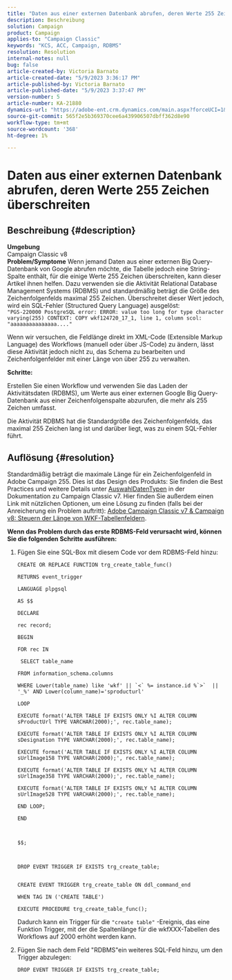 ```yaml
---
title: "Daten aus einer externen Datenbank abrufen, deren Werte 255 Zeichen überschreiten"
description: Beschreibung
solution: Campaign
product: Campaign
applies-to: "Campaign Classic"
keywords: "KCS, ACC, Campaign, RDBMS"
resolution: Resolution
internal-notes: null
bug: false
article-created-by: Victoria Barnato
article-created-date: "5/9/2023 3:36:17 PM"
article-published-by: Victoria Barnato
article-published-date: "5/9/2023 3:37:47 PM"
version-number: 5
article-number: KA-21880
dynamics-url: "https://adobe-ent.crm.dynamics.com/main.aspx?forceUCI=1&pagetype=entityrecord&etn=knowledgearticle&id=c765b938-7fee-ed11-8849-6045bd0065b6"
source-git-commit: 565f2e5b369370cee6a439906507dbff362d8e90
workflow-type: tm+mt
source-wordcount: '368'
ht-degree: 1%

---
```


# Daten aus einer externen Datenbank abrufen, deren Werte 255 Zeichen überschreiten

## Beschreibung {#description}


<b>Umgebung</b>
<br>Campaign Classic v8<br>
<b>Problem/Symptome</b>
Wenn jemand Daten aus einer externen Big Query-Datenbank von Google abrufen möchte, die Tabelle jedoch eine String-Spalte enthält, für die einige Werte 255 Zeichen überschreiten, kann dieser Artikel ihnen helfen. Dazu verwenden sie die Aktivität Relational Database Management Systems (RDBMS) und standardmäßig beträgt die Größe des Zeichenfolgenfelds maximal 255 Zeichen. Überschreitet dieser Wert jedoch, wird ein SQL-Fehler (Structured Query Language) ausgelöst: <br>
`"PGS-220000 PostgreSQL error: ERROR: value too long for type character varying(255) CONTEXT: COPY wkf124720_17_1, line 1, column scol: "aaaaaaaaaaaaaaa...."`



Wenn wir versuchen, die Feldlänge direkt im XML-Code (Extensible Markup Language) des Workflows (manuell oder über JS-Code) zu ändern, lässt diese Aktivität jedoch nicht zu, das Schema zu bearbeiten und Zeichenfolgenfelder mit einer Länge von über 255 zu verwalten.



<b>Schritte:</b>

Erstellen Sie einen Workflow und verwenden Sie das Laden der Aktivitätsdaten (RDBMS), um Werte aus einer externen Google Big Query-Datenbank aus einer Zeichenfolgenspalte abzurufen, die mehr als 255 Zeichen umfasst.

Die Aktivität RDBMS hat die Standardgröße des Zeichenfolgenfelds, das maximal 255 Zeichen lang ist und darüber liegt, was zu einem SQL-Fehler führt.


## Auflösung {#resolution}


Standardmäßig beträgt die maximale Länge für ein Zeichenfolgenfeld in Adobe Campaign 255. Dies ist das Design des Produkts: Sie finden die Best Practices und weitere Details unter [Auswahl](https://experienceleague.adobe.com/docs/campaign-classic/using/configuring-campaign-classic/data-model/data-model-best-practices.html?lang=en#data-types)[Daten](https://experienceleague.adobe.com/docs/campaign-classic/using/configuring-campaign-classic/data-model/data-model-best-practices.html?lang=en#data-types)[Typen](https://experienceleague.adobe.com/docs/campaign-classic/using/configuring-campaign-classic/data-model/data-model-best-practices.html?lang=en#data-types) in der Dokumentation zu Campaign Classic v7. Hier finden Sie außerdem einen Link mit nützlichen Optionen, um eine Lösung zu finden (falls bei der Anreicherung ein Problem auftritt): [Adobe Campaign Classic v7 &amp; Campaign v8: Steuern der Länge von WKF-Tabellenfeldern](https://experienceleaguecommunities.adobe.com/t5/adobe-campaign-classic-questions/controlling-wkf-table-field-length/td-p/355506).

<b>Wenn das Problem durch das erste RDBMS-Feld verursacht wird, können Sie die folgenden Schritte ausführen:</b>



1. Fügen Sie eine SQL-Box mit diesem Code vor dem RDBMS-Feld hinzu:

   ```
   CREATE OR REPLACE FUNCTION trg_create_table_func()
   
   RETURNS event_trigger
   
   LANGUAGE plpgsql
   
   AS $$
   
   DECLARE
   
   rec record;
   
   BEGIN
   
   FOR rec IN
   
    SELECT table_name
   
   FROM information_schema.columns
   
   WHERE Lower(table_name) like 'wkf' || `<` %= instance.id %`>`  || '_%' AND Lower(column_name)='sproducturl'
   
   LOOP
   
   EXECUTE format('ALTER TABLE IF EXISTS ONLY %I ALTER COLUMN sProductUrl TYPE VARCHAR(2000);', rec.table_name);
   
   EXECUTE format('ALTER TABLE IF EXISTS ONLY %I ALTER COLUMN sDesignation TYPE VARCHAR(2000);', rec.table_name);
   
   EXECUTE format('ALTER TABLE IF EXISTS ONLY %I ALTER COLUMN sUrlImage158 TYPE VARCHAR(2000);', rec.table_name);
   
   EXECUTE format('ALTER TABLE IF EXISTS ONLY %I ALTER COLUMN sUrlImage358 TYPE VARCHAR(2000);', rec.table_name);
   
   EXECUTE format('ALTER TABLE IF EXISTS ONLY %I ALTER COLUMN sUrlImage528 TYPE VARCHAR(2000);', rec.table_name);
   
   END LOOP;
   
   END
   
   
   
   $$;
   
   
   
   DROP EVENT TRIGGER IF EXISTS trg_create_table;
   
   
   CREATE EVENT TRIGGER trg_create_table ON ddl_command_end
   
   WHEN TAG IN ('CREATE TABLE')
   
   EXECUTE PROCEDURE trg_create_table_func();
   ```






   Dadurch kann ein Trigger für die `"create table"` -Ereignis, das eine Funktion Trigger, mit der die Spaltenlänge für die wkfXXX-Tabellen des Workflows auf 2000 erhöht werden kann.
2. Fügen Sie nach dem Feld &quot;RDBMS&quot;ein weiteres SQL-Feld hinzu, um den Trigger abzulegen:

   `DROP EVENT TRIGGER IF EXISTS trg_create_table;`

